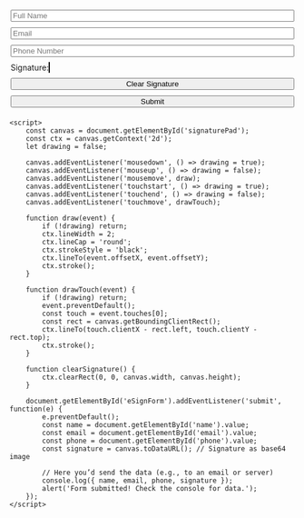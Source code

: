 <!DOCTYPE html>
<html lang="en">
<head>
    <meta charset="UTF-8">
    <meta name="viewport" content="width=device-width, initial-scale=1.0">
    <title>E-Signature Form</title>
    <style>
        canvas { border: 1px solid black; }
        form { max-width: 500px; margin: 20px auto; }
        input, button { display: block; margin: 10px 0; width: 100%; }
    </style>
</head>
<body>
    <form id="eSignForm">
        <input type="text" id="name" placeholder="Full Name" required>
        <input type="email" id="email" placeholder="Email" required>
        <input type="tel" id="phone" placeholder="Phone Number" required>
        <label>Signature:</label>
        <canvas id="signaturePad" width="400" height="200"></canvas>
        <button type="button" onclick="clearSignature()">Clear Signature</button>
        <button type="submit">Submit</button>
    </form>

    <script>
        const canvas = document.getElementById('signaturePad');
        const ctx = canvas.getContext('2d');
        let drawing = false;

        canvas.addEventListener('mousedown', () => drawing = true);
        canvas.addEventListener('mouseup', () => drawing = false);
        canvas.addEventListener('mousemove', draw);
        canvas.addEventListener('touchstart', () => drawing = true);
        canvas.addEventListener('touchend', () => drawing = false);
        canvas.addEventListener('touchmove', drawTouch);

        function draw(event) {
            if (!drawing) return;
            ctx.lineWidth = 2;
            ctx.lineCap = 'round';
            ctx.strokeStyle = 'black';
            ctx.lineTo(event.offsetX, event.offsetY);
            ctx.stroke();
        }

        function drawTouch(event) {
            if (!drawing) return;
            event.preventDefault();
            const touch = event.touches[0];
            const rect = canvas.getBoundingClientRect();
            ctx.lineTo(touch.clientX - rect.left, touch.clientY - rect.top);
            ctx.stroke();
        }

        function clearSignature() {
            ctx.clearRect(0, 0, canvas.width, canvas.height);
        }

        document.getElementById('eSignForm').addEventListener('submit', function(e) {
            e.preventDefault();
            const name = document.getElementById('name').value;
            const email = document.getElementById('email').value;
            const phone = document.getElementById('phone').value;
            const signature = canvas.toDataURL(); // Signature as base64 image

            // Here you’d send the data (e.g., to an email or server)
            console.log({ name, email, phone, signature });
            alert('Form submitted! Check the console for data.');
        });
    </script>
</body>
</html>
